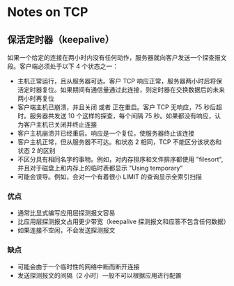# Notes on TCP

## 保活定时器（keepalive）

如果一个给定的连接在两小时内没有任何动作，服务器就向客户发送一个探查报文段。客户端必须处于以下 4 个状态之一：

* 主机正常运行，且从服务器可达。客户 TCP 响应正常，服务器两小时后将保活定时器复位。如果期间有通信量通过此连接，则定时器在交换数据后的未来两小时再复位
* 客户端主机已崩溃，并且关闭 或者 正在重启。客户 TCP 无响应，75 秒后超时。服务器共发送 10 个这样的探查，每个间隔 75 秒。如果都没有响应，认为客户主机已关闭并终止连接
* 客户主机崩溃并已经重启。响应是一个复位，使服务器终止该连接
* 客户主机正常，但从服务器不可达。和状态 2 相同，TCP 不能区分该状态和状态 2 的区别
* 不区分具有相同名字的事物。例如，对内存排序和文件排序都使用 "filesort", 并且对于磁盘上和内存上的临时表都显示 "Using temporary"
* 可能会误导。例如，会对一个有着很小 LIMIT 的查询显示全索引扫描

### 优点

* 通常比显式编写应用层探测报文容易
* 比应用层探测报文占用更少带宽（keepalive 探测报文和应答不包含任何数据）
* 如果连接不空闲，不会发送探测报文

### 缺点

* 可能会由于一个临时性的网络中断而断开连接
* 发送探测报文的间隔（2 小时）一般不可以根据应用进行配置
